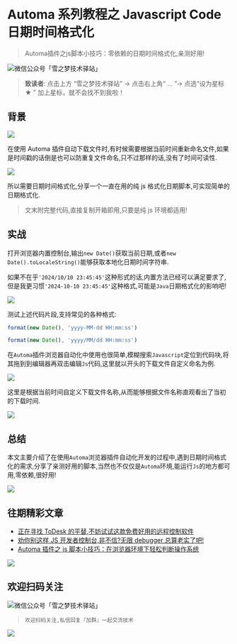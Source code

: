 # Automa 系列教程之 Javascript Code 日期时间格式化

> Automa插件之js脚本小技巧：零依赖的日期时间格式化,亲测好用!

![微信公众号「雪之梦技术驿站」](/assets/picgo/6f3b53a1d54f77563e71b92645f520a7.gif)

> **致读者**: 点击上方 “雪之梦技术驿站” → 点击右上角“ ... ”→ 点选“设为星标 ★ ” 加上星标，就不会找不到我啦！

## 背景

![](/assets/picgo/1fc32408008db50a9dff99976278ad2b.png)

在使用 Automa 插件自动下载文件时,有时候需要根据当前时间重新命名文件,如果是时间戳的话倒是也可以防重复文件命名,只不过那样的话,没有了时间可读性.

![](/assets/picgo/0251dc441c583a8d476f833ffaf9c1bd.png)

所以需要日期时间格式化,分享一个一直在用的纯 js 格式化日期脚本,可实现简单的日期格式化.

> 文末附完整代码,直接复制开箱即用,只要是纯 js 环境都适用!

## 实战

打开浏览器内置控制台,输出`new Date()`获取当前日期,或者`new Date().toLocaleString()`能够获取本地化日期时间字符串.

如果不在乎`'2024/10/10 23:45:45'`这种形式的话,内置方法已经可以满足要求了,但是我更习惯`'2024-10-10 23:45:45'`这种格式,可能是`Java`日期格式化的影响吧!

![](/assets/picgo/583ca3243e4d593180af84d0742c7dd3.png)

测试上述代码片段,支持常见的各种格式:

```js
format(new Date(), 'yyyy-MM-dd HH:mm:ss')

format(new Date(), 'yyyy/MM/dd HH:mm:ss')
```

在`Automa`插件浏览器自动化中使用也很简单,模糊搜索`Javascript`定位到代码块,将其拖到到编辑器再双击编辑`Js`代码,这里就以开头的下载文件自定义命名为例.

![](/assets/picgo/f6c6531282769da5e39f2c162d6a3a13.png)

这里是根据当前时间自定义下载文件名称,从而能够根据文件名称直观看出了当初的下载时间.

![](/assets/picgo/717e190c744f4e76b74b25a7b8d64dbf.png)

## 总结

本文主要介绍了在使用`Automa`浏览器插件自动化开发的过程中,遇到日期时间格式化的需求,分享了亲测好用的脚本,当然也不仅仅是`Automa`环境,能运行`Js`的地方都可用,零依赖,很好用!

![](/assets/picgo/cd9f7e9d2938f5974adc667be85e1c78.png)

## 往期精彩文章

- [正在寻找 ToDesk 的平替,不妨试试这款免费好用的远程控制软件](https://mp.weixin.qq.com/s/xWDu1rzRgrarFuuIMzRD4w?token=966863382&lang=zh_CN)
- [劝你别这样 JS 开发者控制台,非不信?无限 debugger 总算老实了吧!](https://mp.weixin.qq.com/s/OCrYP6W42aB-RSPqA6-A9A?token=966863382&lang=zh_CN)
- [Automa 插件之 js 脚本小技巧：在浏览器环境下轻松判断操作系统](https://mp.weixin.qq.com/s?__biz=MzU3NTc1MDMwOQ==&mid=2247485303&idx=1&sn=c1313f02dd5d5fe026c0df24ea993fc0&chksm=fd1f2ebdca68a7ab1857dada18197666db99d0dc8c2311faa5505fd871da62eb04765629b483&token=1806469695&lang=zh_CN#rd)

![](/assets/picgo/31f9180b2c2601eb166e885a92d804e3.jpg)

## 欢迎扫码关注

![微信公众号「雪之梦技术驿站」](/assets/picgo/a92b2e6f79ec25e79869ec6783fba19a.jpg)

> `欢迎扫码关注,私信回复『加群』一起交流技术`

![](/assets/picgo/5b049d5aab84c068fdc306ca90006bf7.jpg)
